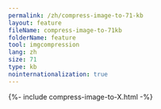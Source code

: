 ```yaml
---
permalink: /zh/compress-image-to-71-kb
layout: feature
fileName: compress-image-to-71kb
folderName: feature
tool: imgcompression
lang: zh
size: 71
type: kb
nointernationalization: true
---
```

{%- include compress-image-to-X.html -%}
      